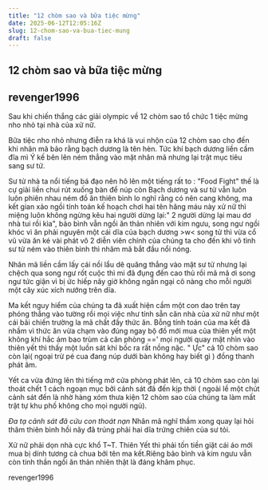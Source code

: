 ```yaml
---
title: "12 chòm sao và bữa tiệc mừng"
date: 2025-06-12T12:05:16Z
slug: 12-chom-sao-va-bua-tiec-mung
draft: false
---
```


## 12 chòm sao và bữa tiệc mừng

## revenger1996

Sau khi chiến thắng các giải olympic về 12 chòm sao tổ chức 1 tiệc mừng nho nhỏ tại nhà của xử nữ.
 
Bữa tiệc nho nhỏ nhưng điễn ra khá là vui nhộn của 12 chòm sao cho đến khi nhân mã bảo rằng bạch dương là tên hèn. Tức khí bạch dương liền cầm đĩa mì Ý kế bên lên ném thẳng vào mặt nhân mã nhưng lại trật mục tiêu sang sư tử. 
 
Sư tử nhà ta nổi tiếng bá đạo nên hô lên một tiếng rất to : "Food Fight" thế là cự giải liền chui rút xuống bàn để núp còn Bạch dương và sư tử vẫn luôn luôn phiên nhau ném đồ ăn thiên bình lo nghĩ rằng có nên cang không, ma kết gian xảo ngồi tính toán kế hoạch chơi hai tên hăng máu này xử nữ thì miệng luôn không ngừng kêu hai người dừng lại:" 2 người dừng lại mau dơ nhà tui rồi kìa", bảo bình vẫn ngồi ăn thản nhiên với kim ngưu, song ngư ngồi khóc vì ăn phải nguyên một cái dĩa của bạch dương >w< song tử thì vừa cổ vũ vừa ăn ké vài phát vô 2 diễn viên chính của chúng ta cho đến khi vô tình sư tử ném vào thiên bình thì nhâm mã bắt đầu nổi nóng. 
 
Nhân mã liền cầm lấy cái nồi lẩu dê quăng thẳng vào mặt sư tử nhưng lại chệch qua song ngư rốt cuộc thì mi đã đụng đến cao thủ rồi mã mã ơi song ngư tức giận vì bị ức hiếp nãy giờ không ngần ngại cô nàng cho mỗi người một cây xúc xích nướng trên dĩa.
 
Ma kết nguy hiểm của chúng ta đã xuất hiện cầm một con dao trên tay phóng thẳng vào tường rồi mọi việc như tính sẵn căn nhà của xử nữ như một cái bãi chiến trường la mã chất đầy thức ăn. Bỗng tính toán của ma kết đã nhầm vì thức ăn vừa chạm vào đúng ngay bộ đồ mới mua của thiên yết một không khí hắc ám bao trùm cả căn phòng ==' mọi người quay mặt nhìn vào thiên yết thì thấy một luồn sát khí bốc ra rất nồng nặc. " Ực" cả 10 chòm sao còn lại( ngoại trừ pé cua đang núp dưới bàn không hay biết gì ) đồng thanh phát âm.
 
Yết ca vừa đứng lên thì tiếng mở cửa phòng phát lên, cả 10 chòm sao còn lại thoát chết 1 cách ngoạn mục bởi cảnh sát đã đến kịp thời ( ngoài lề một chút cảnh sát đến là nhờ hàng xóm thưa kiện 12 chòm sao của chúng ta làm mất trật tự khu phố không cho mọi người ngủ). 
 
*Đa tạ cảnh sát đã cứu con thoát nạn* Nhân mã nghĩ thầm xong quay lại hỏi thăm thiên bình hồi nãy đã trúng phải hai dĩa trứng chiên của sư tỏi. 
 
Xử nữ phải dọn nhà cực khổ T~T. Thiên Yết thì phải tốn tiền giặt cái áo mới mua bị dính tương cà chua bởi tên ma kết.Riêng bảo bình và kim ngưu vẫn còn tinh thần ngồi ăn thản nhiên thật là đáng khâm phục.
 
 
 
 revenger1996